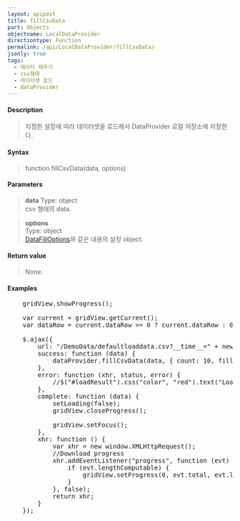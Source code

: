 ```yaml
---
layout: apipost
title: fillCsvData
part: Objects
objectname: LocalDataProvider
directiontype: Function
permalink: /api/LocalDataProvider/fillCsvData/
jsonly: true
tags:
  - 데이터 채우기
  - csv형태
  - 데이터셋 로드
  - dataProvider
---
```



#### Description

> 지정한 설정에 따라 데이터셋을 로드해서 DataProvider 로컬 저장소에 저장한다. 

#### Syntax

> function fillCsvData(data, options)

#### Parameters

> **data**
> Type: object  
> csv 형태의 data.  

> **options**  
> Type: object    
> [DataFillOptions](/api/types/DataFillOptions/)와 같은 내용의 설정 object.    

#### Return value

> None.   

#### Examples 

<pre class="prettyprint">
    gridView.showProgress();

    var current = gridView.getCurrent();
    var dataRow = current.dataRow >= 0 ? current.dataRow : 0;    

    $.ajax({
        url: "/DemoData/defaultloaddata.csv?__time__=" + new Date().getTime(),
        success: function (data) {
            dataProvider.fillCsvData(data, { count: 10, fillMode: "insert", fillPos: dataRow });
        },
        error: function (xhr, status, error) {
            //$("#loadResult").css("color", "red").text("Load failed: " + error).show();
        },
        complete: function (data) {
            setLoading(false);
            gridView.closeProgress();

            gridView.setFocus();
        },
        xhr: function () {
            var xhr = new window.XMLHttpRequest();
            //Download progress
            xhr.addEventListener("progress", function (evt) {
                if (evt.lengthComputable) {
                    gridView.setProgress(0, evt.total, evt.loaded);
                }
            }, false);
            return xhr;
        }
    });
</pre>


